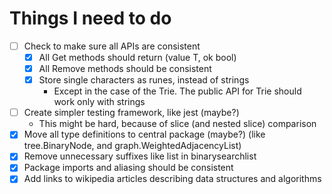 # Things I need to do

<!-- TODO:-->

- [ ] Check to make sure all APIs are consistent
    - [x] All Get methods should return (value T, ok bool)
    - [x] All Remove methods should be consistent
    - [x] Store single characters as runes, instead of strings
        - Except in the case of the Trie. The public API for Trie should work only with strings
- [ ] Create simpler testing framework, like jest (maybe?)
    - This might be hard, because of slice (and nested slice) comparison
- [x] Move all type definitions to central package (maybe?) (like tree.BinaryNode, and graph.WeightedAdjacencyList)
- [x] Remove unnecessary suffixes like list in binarysearchlist
- [x] Package imports and aliasing should be consistent
- [x] Add links to wikipedia articles describing data structures and algorithms
